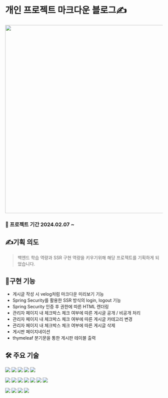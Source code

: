 # 개인 프로젝트 마크다운 블로그✍️

<img src="https://velog.velcdn.com/images/wruoma/post/5cc3d467-11db-4ee0-919d-df6527eb665a/image.png" width="600" height=""/></a>

### 📅 프로젝트 기간 2024.02.07 ~ 

## ✍️기획 의도
> 백엔드 학습 역량과 SSR 구현 역량을 키우기위해 해당 프로젝트를 기획하게 되었습니다. <br>

## 👼구현 기능
- 게시글 작성 시 velog처럼 마크다운 미리보기 기능
- Spring Security를 활용한 SSR 방식의 login, logout 기능
- Spring Security 인증 후 권한에 따른 HTML 렌더링
- 관리자 페이지 내 체크박스 체크 여부에 따른 게시글 공개 / 비공개 처리
- 관리자 페이지 내 체크박스 체크 여부에 따른 게시글 카테고리 변경
- 관리자 페이지 내 체크박스 체크 여부에 따른 게시글 삭제
- 게시판 페이지네이션
- thymeleaf 분기문을 통한 게시판 테이블 출력

## 🛠️ 주요 기술
<img src="https://img.shields.io/badge/SPRING BOOT-6DB33F?style=for-the-badge&logo=Spring Boot&logoColor=white"/></a>
<img src="https://img.shields.io/badge/SPRING SECURITY-6DB33F?style=for-the-badge&logo=Spring Security&logoColor=white"/></a>
<img src="https://img.shields.io/badge/MARIA DB-003545?style=for-the-badge&logo=MariaDB&logoColor=white"/></a>
<img src="https://img.shields.io/badge/THYMELEAF-005F0F?style=for-the-badge&logo=Thymeleaf&logoColor=white"/></a>
<img src="https://img.shields.io/badge/MYBATIS-d1180b?style=for-the-badge&logo=&logoColor=white"/></a>

<img src="https://img.shields.io/badge/HTML5-E34F26?style=for-the-badge&logo=HTML5&logoColor=white"/></a>
<img src="https://img.shields.io/badge/CSS3-1572B6?style=for-the-badge&logo=CSS3&logoColor=white"/></a>
<img src="https://img.shields.io/badge/JAVASCRIPT-F7DF1E?style=for-the-badge&logo=JavaScript&logoColor=black"/></a>
<img src="https://img.shields.io/badge/JQUERY-0769AD?style=for-the-badge&logo=jQuery&logoColor=white"/></a>
<img src="https://img.shields.io/badge/BOOTSTRAP-7952B3?style=for-the-badge&logo=Bootstrap&logoColor=white"/></a>
<img src="https://img.shields.io/badge/MARKDOWN-000000?style=for-the-badge&logo=Markdown&logoColor=white"/></a>
<img src="https://img.shields.io/badge/PRISM JS-ffffff?style=for-the-badge&logo=&logoColor=000000"/></a>

<img src="https://img.shields.io/badge/INTELIJ IDEA-black?style=for-the-badge&logo=Intellij IDEA&logoColor=white"/></a>
<img src="https://img.shields.io/badge/POSTMAN-FF6C37?style=for-the-badge&logo=Postman&logoColor=white"/></a>
<img src="https://img.shields.io/badge/ERD CLOUD-8D8BD9?style=for-the-badge&logoColor=white"/></a>
<img src="https://img.shields.io/badge/OBSIDIAN-7C3AED?style=for-the-badge&logo=Obsidian&logoColor=white"/></a>
